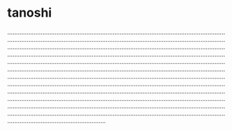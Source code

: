 # tanoshi

........................................................................................................................................................................................................................................................................................................................................................................................................................................................................................................................................................................................................................................................................................................................................................................................................................................................................................................................................................................................................................................................................................................................................................................................................................................................................................................................................................................................................................................................................................................................................................................................................